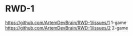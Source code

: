 # RWD-1
https://github.com/ArtemDevBrain/RWD-1/issues/1 1-game
https://github.com/ArtemDevBrain/RWD-1/issues/2 2-game
